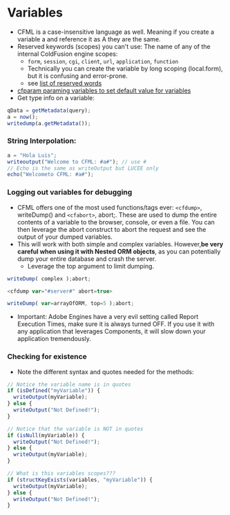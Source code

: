 # Variables

- CFML is a case-insensitive language as well. Meaning if you create a variable a and reference it as A they are the same.
- Reserved keywords (scopes) you can't use: The name of any of the internal ColdFusion engine scopes:
  - `form`, `session`, `cgi`, `client`, `url`, `application`, `function`
  - Technically you can create the variable by long scoping (local.form), but it is confusing and error-prone.
  - see [list of reserved words](https://modern-cfml.ortusbooks.com/cfml-language/variables)
- [cfparam paraming variables to set default value for variables](https://modern-cfml.ortusbooks.com/cfml-language/variables#paraming-variables)
- Get type info on a variable:

```javascript
qData = getMetadata(query);
a = now();
writedump(a.getMetadata());
```

### String Interpolation:

```javascript
a = "Hola Luis";
writeoutput("Welcome to CFML: #a#"); // use #
// Echo is the same as writeOutput but LUCEE only
echo("Welcometo CFML: #a#");
```

### Logging out variables for debugging

- CFML offers one of the most used functions/tags ever: `<cfdump>`, writeDump() and `<cfabort>`, abort;. These are used to dump the entire contents of a variable to the browser, console, or even a file. You can then leverage the abort construct to abort the request and see the output of your dumped variables.
- This will work with both simple and complex variables. However,**be very careful when using it with Nested ORM objects**, as you can potentially dump your entire database and crash the server.
  - Leverage the top argument to limit dumping.

```javascript
writeDump( complex );abort;

<cfdump var="#server#" abort=true>

writeDump( var=arrayOfORM, top=5 );abort;
```

- Important: Adobe Engines have a very evil setting called Report Execution Times, make sure it is always turned OFF. If you use it with any application that leverages Components, it will slow down your application tremendously.

### Checking for existence

- Note the different syntax and quotes needed for the methods:

```javascript
// Notice the variable name is in quotes
if (isDefined("myVariable")) {
  writeOutput(myVariable);
} else {
  writeOutput("Not Defined!");
}

// Notice that the variable is NOT in quotes
if (isNull(myVariable)) {
  writeOutput("Not Defined!");
} else {
  writeOutput(myVariable);
}

// What is this variables scopes???
if (structKeyExists(variables, "myVariable")) {
  writeOutput(myVariable);
} else {
  writeOutput("Not Defined!");
}
```
